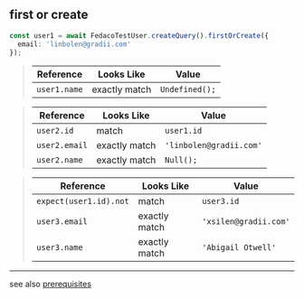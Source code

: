 ## first or create

```typescript
const user1 = await FedacoTestUser.createQuery().firstOrCreate({
  email: 'linbolen@gradii.com'
});
```


> | Reference | Looks Like | Value |
> | ------ | ----- | ----- |
> | `user1.name` | exactly match | `Undefined();` |


> | Reference | Looks Like | Value |
> | ------ | ----- | ----- |
> | `user2.id` | match | `user1.id` |
> | `user2.email` | exactly match | `'linbolen@gradii.com'` |
> | `user2.name` | exactly match | `Null();` |


> | Reference | Looks Like | Value |
> | ------ | ----- | ----- |
> | `expect(user1.id).not` | match | `user3.id` |
> | `user3.email` | exactly match | `'xsilen@gradii.com'` |
> | `user3.name` | exactly match | `'Abigail Otwell'` |


----
see also [prerequisites](./prerequisite.md)
